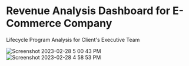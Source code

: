 # Revenue Analysis Dashboard for E-Commerce Company
Lifecycle Program Analysis for Client's Executive Team


![Screenshot 2023-02-28 5 00 43 PM](https://github.com/codingbylily/Sales-Dashboard/assets/76699414/756c4144-e8be-45f6-a81e-ae62bfa673e8)
![Screenshot 2023-02-28 4 58 53 PM](https://github.com/codingbylily/Sales-Dashboard/assets/76699414/80e6ebad-6bd4-4c21-9eff-0eedd29077f2)
